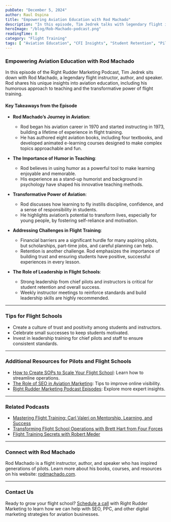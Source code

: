 ```yaml
---
pubDate: "December 5, 2024"
author: Raul Ospina
title: "Empowering Aviation Education with Rod Machado"
description: "In this episode, Tim Jedrek talks with legendary flight instructor Rod Machado about his decades of experience in aviation, his unique approach to teaching with humor, and how flight schools can better support students in their journey to become pilots."
heroImage: "/blog/Rob-Machado-podcast.png"
readingTime: 8
category: "Flight Training"
tags: [ "Aviation Education", "CFI Insights", "Student Retention", "Pilot Motivation"]
---
```


### Empowering Aviation Education with Rod Machado

In this episode of the Right Rudder Marketing Podcast, Tim Jedrek sits down with Rod Machado, a legendary flight instructor, author, and speaker. Rod shares his unique insights into aviation education, including his humorous approach to teaching and the transformative power of flight training.

#### Key Takeaways from the Episode

- **Rod Machado’s Journey in Aviation**:
  - Rod began his aviation career in 1970 and started instructing in 1973, building a lifetime of experience in flight training.
  - He has authored eight aviation books, including four textbooks, and developed animated e-learning courses designed to make complex topics approachable and fun.

- **The Importance of Humor in Teaching**:
  - Rod believes in using humor as a powerful tool to make learning enjoyable and memorable.
  - His experience as a stand-up humorist and background in psychology have shaped his innovative teaching methods.

- **Transformative Power of Aviation**:
  - Rod discusses how learning to fly instills discipline, confidence, and a sense of responsibility in students.
  - He highlights aviation’s potential to transform lives, especially for young people, by fostering self-reliance and motivation.

- **Addressing Challenges in Flight Training**:
  - Financial barriers are a significant hurdle for many aspiring pilots, but scholarships, part-time jobs, and careful planning can help.
  - Retention is another challenge. Rod emphasizes the importance of building trust and ensuring students have positive, successful experiences in every lesson.

- **The Role of Leadership in Flight Schools**:
  - Strong leadership from chief pilots and instructors is critical for student retention and overall success.
  - Weekly instructor meetings to reinforce standards and build leadership skills are highly recommended.

---

### Tips for Flight Schools

- Create a culture of trust and positivity among students and instructors.
- Celebrate small successes to keep students motivated.
- Invest in leadership training for chief pilots and staff to ensure consistent standards.

---

### Additional Resources for Pilots and Flight Schools

- [How to Create SOPs to Scale Your Flight School](https://rightruddermarketing.com/blog/how-to-create-sops-to-scale-your-flight-school/): Learn how to streamline operations.
- [The Role of SEO in Aviation Marketing](https://rightruddermarketing.com/blog/the-role-of-seo-in-elevating-flight-schools-to-the-top-of-the-page/): Tips to improve online visibility.
- [Right Rudder Marketing Podcast Episodes](https://rightruddermarketing.com/podcasts/): Explore more expert insights.

---

### Related Podcasts

- [Mastering Flight Training: Carl Valeri on Mentorship, Learning, and Success](https://rightruddermarketing.com/podcasts/mastering-flight-training-carl-valeri-on-mentorship-learning-and-success/)
- [Transforming Flight School Operations with Brett Hart from Four Forces](https://rightruddermarketing.com/podcasts/transforming-flight-school-operations-with-brett-hart-from-four-forces/)
- [Flight Training Secrets with Robert Meder](https://rightruddermarketing.com/podcasts/flight-training-secrets-industry-insights-with-robert-meder-nafi-s-chairman-emeritus-and-tim-jedrek-from-right-rudder-marketing/)


---

### Connect with Rod Machado

Rod Machado is a flight instructor, author, and speaker who has inspired generations of pilots. Learn more about his books, courses, and resources on his website: [rodmachado.com](https://www.rodmachado.com).

---

### Contact Us

Ready to grow your flight school? [Schedule a call](https://rightruddermarketing.com/schedule-call/) with Right Rudder Marketing to learn how we can help with SEO, PPC, and other digital marketing strategies for aviation businesses.
